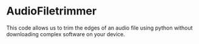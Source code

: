 # AudioFiletrimmer
This code allows us to trim the edges of an audio file using python without downloading complex software on your device.
